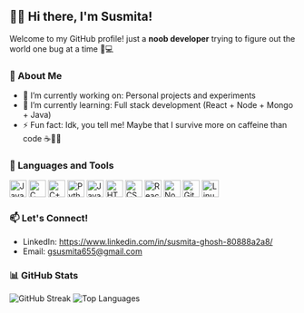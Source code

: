 ## 🏄‍♂️ Hi there, I'm Susmita!

Welcome to my GitHub profile! just a **noob developer** trying to figure out the world one bug at a time 🐛💻


### 🚀 About Me
- 🔭 I’m currently working on: Personal projects and experiments
- 🌱 I’m currently learning: Full stack development (React + Node + Mongo + Java)
- ⚡ Fun fact: Idk, you tell me! Maybe that I survive more on caffeine than code ☕️👨‍💻


### 🧰 Languages and Tools
<p align="left">
  <img alt="Java" width="30px" src="https://cdn.jsdelivr.net/gh/devicons/devicon/icons/java/java-original.svg"/>
  <img alt="C" width="30px" src="https://cdn.jsdelivr.net/gh/devicons/devicon/icons/c/c-original.svg" />
  <img alt="C++" width="30px" src="https://cdn.jsdelivr.net/gh/devicons/devicon/icons/cplusplus/cplusplus-original.svg" />
  <img alt="Python" width="30px" src="https://cdn.jsdelivr.net/gh/devicons/devicon/icons/python/python-original.svg" />
  <img alt="JavaScript" width="30px" src="https://cdn.jsdelivr.net/gh/devicons/devicon/icons/javascript/javascript-original.svg" />
  <img alt="HTML" width="30px" src="https://cdn.jsdelivr.net/gh/devicons/devicon/icons/html5/html5-original.svg" />
  <img alt="CSS" width="30px" src="https://cdn.jsdelivr.net/gh/devicons/devicon/icons/css3/css3-original.svg" />
  <img alt="React" width="30px" src="https://cdn.jsdelivr.net/gh/devicons/devicon/icons/react/react-original.svg" />
  <img alt="NodeJS" width="30px" src="https://cdn.jsdelivr.net/gh/devicons/devicon/icons/nodejs/nodejs-original.svg" />
  <img alt="Git" width="30px" src="https://cdn.jsdelivr.net/gh/devicons/devicon/icons/git/git-original.svg" />
  <img alt="Linux" width="30px" src="https://cdn.jsdelivr.net/gh/devicons/devicon/icons/linux/linux-original.svg" />
</p>


### 📫 Let's Connect!
- LinkedIn: https://www.linkedin.com/in/susmita-ghosh-80888a2a8/
- Email: gsusmita655@gmail.com

### 📊 GitHub Stats
![GitHub Streak](https://streak-stats.demolab.com?user=grimmy16oo&theme=radical)
![Top Languages](https://github-readme-stats.vercel.app/api/top-langs/?username=grimmy16oo&layout=compact&theme=radical)


